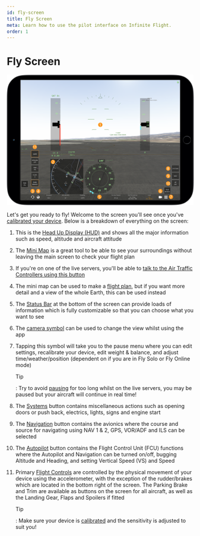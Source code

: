 ```yaml
---
id: fly-screen
title: Fly Screen
meta: Learn how to use the pilot interface on Infinite Flight.
order: 1
---
```


# Fly Screen

![Fly Screen](_images/manual/frames/hud-screen.png)



Let&#39;s get you ready to fly! Welcome to the screen you'll see once you've [calibrated your device](/guide/getting-started/pilot-user-interface/calibration#calibration). Below is a breakdown of everything on the screen:



1. This is the [Head Up Display (HUD)](/guide/getting-started/pilot-user-interface/hud#head-up-display-(hud)) and shows all the major information such as speed, altitude and aircraft attitude 

   

2. The [Mini Map](/guide/getting-started/pilot-user-interface/flight-planning#mini-map) is a great tool to be able to see your surroundings without leaving the main screen to check your flight plan

   

3. If you&#39;re on one of the live servers, you'll be able to [talk to the Air Traffic Controllers using this button](/guide/getting-started/pilot-user-interface/communication#communication)

   

4. The mini map can be used to make a [flight plan](/guide/getting-started/pilot-user-interface/flight-planning), but if you want more detail and a view of the whole Earth, this can be used instead

   

5. The [Status Bar](/guide/getting-started/pilot-user-interface/status-bar#status-bar) at the bottom of the screen can provide loads of information which is fully customizable so that you can choose what you want to see

   

6. The [camera symbol](/guide/getting-started/pilot-user-interface/cameras#camera) can be used to change the view whilst using the app 

   

7. Tapping this symbol will take you to the pause menu where you can edit settings, recalibrate your device, edit weight &amp; balance, and adjust time/weather/position (dependent on if you are in Fly Solo or Fly Online mode)

   

   Tip

   : Try to avoid [pausing](/guide/getting-started/pilot-user-interface/pause-menu#pause-menu) for too long whilst on the live servers, you may be paused but your aircraft will continue in real time! 

   

8. The [Systems](/guide/getting-started/pilot-user-interface/systems#systems) button contains miscellaneous actions such as opening doors or push back, electrics, lights, signs and engine start

   

9. The [Navigation](/guide/getting-started/pilot-user-interface/navigation#navigation) button contains the avionics where the course and source for navigating using NAV 1 &amp; 2, GPS, VOR/ADF and ILS can be selected

   

10. The [Autopilot](/guide/getting-started/pilot-user-interface/autopilot#autopilot) button contains the Flight Control Unit (FCU) functions where the Autopilot and Navigation can be turned on/off, bugging Altitude and Heading, and setting Vertical Speed (VS) and Speed

    

11. Primary [Flight Controls](/guide/getting-started/pilot-user-interface/flight-controls#flight-controls) are controlled by the physical movement of your device using the accelerometer, with the exception of the rudder/brakes which are located in the bottom right of the screen. The Parking Brake and Trim are available as buttons on the screen for all aircraft, as well as the Landing Gear, Flaps and Spoilers if fitted

    

    Tip

    : Make sure your device is [calibrated](/guide/getting-started/pilot-user-interface/calibration#calibration) and the sensitivity is adjusted to suit you! 


